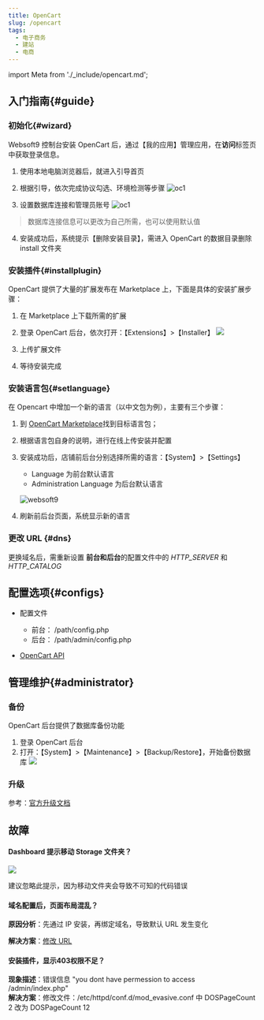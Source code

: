 ```yaml
---
title: OpenCart
slug: /opencart
tags:
  - 电子商务
  - 建站
  - 电商
---
```


import Meta from './_include/opencart.md';

<Meta name="meta" />

## 入门指南{#guide}

### 初始化{#wizard}

Websoft9 控制台安装 OpenCart 后，通过【我的应用】管理应用，在**访问**标签页中获取登录信息。  

1. 使用本地电脑浏览器后，就进入引导首页

2. 根据引导，依次完成协议勾选、环境检测等步骤
   ![oc1](https://libs.websoft9.com/Websoft9/DocsPicture/en/opencart/opencart-install01-websoft9.png)  

3. 设置数据库连接和管理员账号
   ![oc1](https://libs.websoft9.com/Websoft9/DocsPicture/en/opencart/opencart-install03-websoft9.png)

  > 数据库连接信息可以更改为自己所需，也可以使用默认值

4. 安装成功后，系统提示【删除安装目录】，需进入 OpenCart 的数据目录删除 install 文件夹


### 安装插件{#installplugin}

OpenCart 提供了大量的扩展发布在 Marketplace 上，下面是具体的安装扩展步骤：

1. 在 Marketplace 上下载所需的扩展

2. 登录 OpenCart 后台，依次打开：【Extensions】>【Installer】
   ![](https://libs.websoft9.com/Websoft9/DocsPicture/en/opencart/opencart-installex-websoft9.png)

3. 上传扩展文件

4. 等待安装完成


### 安装语言包{#setlanguage}

在 Opencart 中增加一个新的语言（以中文包为例），主要有三个步骤：

1. 到 [OpenCart Marketplace](https://www.opencart.com/index.php?route=marketplace/extension&filter_search=chinese&filter_category_id=2)找到目标语言包；

2. 根据语言包自身的说明，进行在线上传安装并配置

5. 安装成功后，店铺前后台分别选择所需的语言：【System】>【Settings】  

   - Language 为前台默认语言
   - Administration Language 为后台默认语言

	![websoft9](https://libs.websoft9.com/Websoft9/DocsPicture/zh/opencart/opencart-language-2-websoft9.png)

6. 刷新前后台页面，系统显示新的语言

### 更改 URL {#dns}

更换域名后，需重新设置 **前台和后台**的配置文件中的 *HTTP_SERVER* 和 *HTTP_CATALOG*  

## 配置选项{#configs}

- 配置文件
  - 前台： /path/config.php
  - 后台： /path/admin/config.php

- [OpenCart API](http://docs.opencart.com/en-gb/system/users/api/)


## 管理维护{#administrator}

### 备份

OpenCart 后台提供了数据库备份功能

1. 登录 OpenCart 后台
2. 打开：【System】>【Maintenance】>【Backup/Restore】，开始备份数据库
  ![](https://libs.websoft9.com/Websoft9/DocsPicture/en/opencart/opencart-backupdb-websoft9.png)

### 升级

参考：[官方升级文档](https://docs.opencart.com/en-gb/upgrading/)

## 故障

#### Dashboard 提示移动 Storage 文件夹？

![](https://libs.websoft9.com/Websoft9/DocsPicture/zh/opencart/opencart-storagepath-websoft9.png)  

建议忽略此提示，因为移动文件夹会导致不可知的代码错误

####  域名配置后，页面布局混乱？

**原因分析**：先通过 IP 安装，再绑定域名，导致默认 URL 发生变化   

**解决方案**：[修改 URL](../opencart#dns)

#### 安装插件，显示403权限不足？

**现象描述**：错误信息 "you dont have permession to access /admin/index.php"   
**解决方案**：修改文件：/etc/httpd/conf.d/mod\_evasive.conf 中  DOSPageCount 2 改为 DOSPageCount 12

